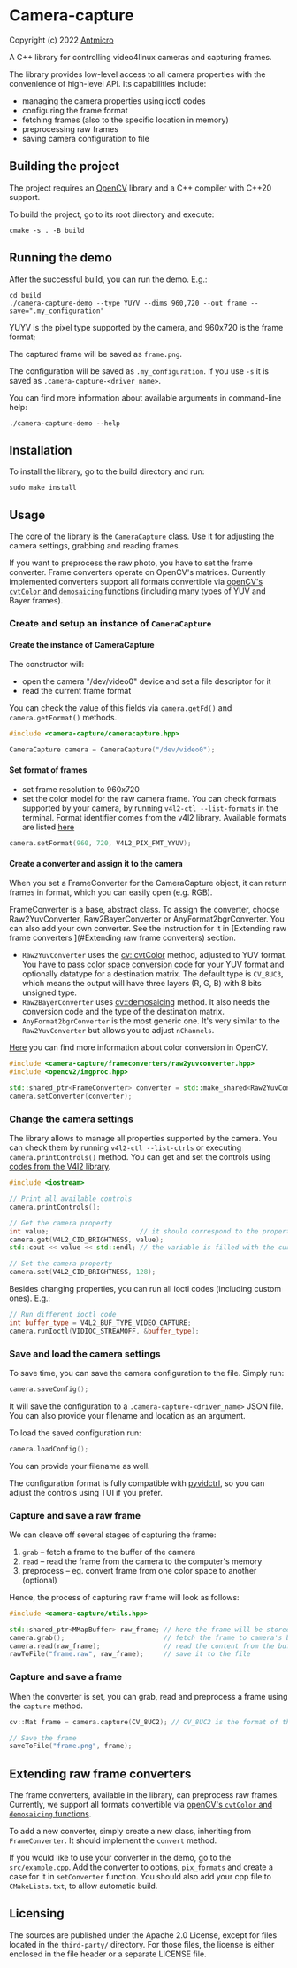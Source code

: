 # Camera-capture

Copyright (c) 2022 [Antmicro](https://www.antmicro.com)

A C++ library for controlling video4linux cameras and capturing frames.

The library provides low-level access to all camera properties with the convenience of high-level API.
Its capabilities include:

- managing the camera properties using ioctl codes
- configuring the frame format
- fetching frames (also to the specific location in memory)
- preprocessing raw frames
- saving camera configuration to file

## Building the project

The project requires an [OpenCV](https://opencv.org/releases/) library and a C++ compiler with C++20 support. 

To build the project, go to its root directory and execute:
```
cmake -s . -B build
```

## Running the demo

After the successful build, you can run the demo. E.g.:
```
cd build
./camera-capture-demo --type YUYV --dims 960,720 --out frame --save=".my_configuration"
```
YUYV is the pixel type supported by the camera, and 960x720 is the frame format; 

The captured frame will be saved as `frame.png`. 

The configuration will be saved as `.my_configuration`. If you use `-s` it is saved as `.camera-capture-<driver_name>`.

You can find more information about available arguments in command-line help:
```
./camera-capture-demo --help
```

## Installation

To install the library, go to the build directory and run:
```
sudo make install
```

## Usage

The core of the library is the `CameraCapture` class. Use it for adjusting the camera settings, grabbing and reading frames. 

If you want to preprocess the raw photo, you have to set the frame converter. Frame converters operate on OpenCV's matrices. Currently implemented converters support all formats convertible via [openCV's `cvtColor` and `demosaicing` functions][cv_colors] (including many types of YUV and Bayer frames).

### Create and setup an instance of `CameraCapture`

#### Create the instance of CameraCapture

The constructor will:
- open the camera "/dev/video0" device and set a file descriptor for it
- read the current frame format

You can check the value of this fields via `camera.getFd()` and `camera.getFormat()` methods.
```c++
#include <camera-capture/cameracapture.hpp>

CameraCapture camera = CameraCapture("/dev/video0");
```

#### Set format of frames

- set frame resolution to 960x720
- set the color model for the raw camera frame. You can check formats supported by your camera, by running `v4l2-ctl --list-formats` in the terminal. Format identifier comes from the v4l2 library. Available formats are listed [here](https://www.kernel.org/doc/html/latest/userspace-api/media/v4l/pixfmt-reserved.html)
```c++
camera.setFormat(960, 720, V4L2_PIX_FMT_YYUV);
```

#### Create a converter and assign it to the camera

When you set a FrameConverter for the CameraCapture object, it can return frames in format, which you can easily open (e.g. RGB). 

FrameConverter is a base, abstract class. To assign the converter, choose Raw2YuvConverter, Raw2BayerConverter or AnyFormat2bgrConverter. You can also add your own converter. See the instruction for it in [Extending raw frame converters
](#Extending raw frame converters) section.

- `Raw2YuvConverter` uses the [cv::cvtColor][cv_colors] method, adjusted to YUV format. You have to pass [color space conversion code][cv_colors] for your YUV format and optionally datatype for a destination matrix. The default type is `CV_8UC3`, which means the output will have three layers (R, G, B) with 8 bits unsigned type.
- `Raw2BayerConverter` uses [cv::demosaicing][cv_colors] method. It also needs the conversion code and the type of the destination matrix.
- `AnyFormat2bgrConverter` is the most generic one. It's very similar to the `Raw2YuvConverter` but allows you to adjust `nChannels`.

[Here](https://docs.opencv.org/3.4/d8/d01/group__imgproc__color__conversions.html#ga397ae87e1288a81d2363b61574eb8cab) you can find more information about color conversion in OpenCV.

```c++
#include <camera-capture/frameconverters/raw2yuvconverter.hpp>
#include <opencv2/imgproc.hpp>

std::shared_ptr<FrameConverter> converter = std::make_shared<Raw2YuvConverter>(cv::COLOR_YUV2BGR_YUY2); 
camera.setConverter(converter);
```

### Change the camera settings

The library allows to manage all properties supported by the camera. You can check them by running `v4l2-ctl --list-ctrls` or executing `camera.printControls()` method. You can get and set the controls using [codes from the V4l2 library](https://www.kernel.org/doc/html/v4.9/media/uapi/v4l/control.html).
```c++
#include <iostream>

// Print all available controls
camera.printControls();

// Get the camera property
int value;                       // it should correspond to the property type
camera.get(V4L2_CID_BRIGHTNESS, value);
std::cout << value << std::endl; // the variable is filled with the current value of brightness

// Set the camera property
camera.set(V4L2_CID_BRIGHTNESS, 128);
```

Besides changing properties, you can run all ioctl codes (including custom ones). E.g.:
```c++
// Run different ioctl code
int buffer_type = V4L2_BUF_TYPE_VIDEO_CAPTURE;
camera.runIoctl(VIDIOC_STREAMOFF, &buffer_type);
```

### Save and load the camera settings

To save time, you can save the camera configuration to the file. Simply run:
```c++
camera.saveConfig();
```
It will save the configuration to a `.camera-capture-<driver_name>` JSON file. You can also provide your filename and location as an argument.

To load the saved configuration run:
```c++
camera.loadConfig();
```
You can provide your filename as well.

The configuration format is fully compatible with [pyvidctrl](https://github.com/antmicro/pyvidctrl), so you can adjust the controls using TUI if you prefer.

### Capture and save a raw frame

We can cleave off several stages of capturing the frame:
1. `grab` – fetch a frame to the buffer of the camera
1. `read` – read the frame from the camera to the computer's memory
1. preprocess – eg. convert frame from one color space to another (optional)

Hence, the process of capturing raw frame will look as follows:
```c++
#include <camera-capture/utils.hpp>

std::shared_ptr<MMapBuffer> raw_frame; // here the frame will be stored
camera.grab();                         // fetch the frame to camera's buffer 0
camera.read(raw_frame);                // read the content from the buffer
rawToFile("frame.raw", raw_frame);     // save it to the file
```

### Capture and save a frame

When the converter is set, you can grab, read and preprocess a frame using the `capture` method.

```c++
cv::Mat frame = camera.capture(CV_8UC2); // CV_8UC2 is the format of the raw frame matrix (this one is e.g. for YUYV format).

// Save the frame
saveToFile("frame.png", frame);
```

## Extending raw frame converters

The frame converters, available in the library, can preprocess raw frames. Currently, we support all formats convertible via [openCV's `cvtColor` and `demosaicing` functions][cv_colors].

To add a new converter, simply create a new class, inheriting from `FrameConverter`. It should implement the `convert` method.

If you would like to use your converter in the demo, go to the `src/example.cpp`. Add the converter to options, `pix_formats` and create a case for it in `setConverter` function. You should also add your cpp file to `CMakeLists.txt`, to allow automatic build.

## Licensing

The sources are published under the Apache 2.0 License, except for files located in the `third-party/` directory. For those files, the license is either enclosed in the file header or a separate LICENSE file.

[cv_colors]: https://docs.opencv.org/3.4/d8/d01/group__imgproc__color__conversions.html
